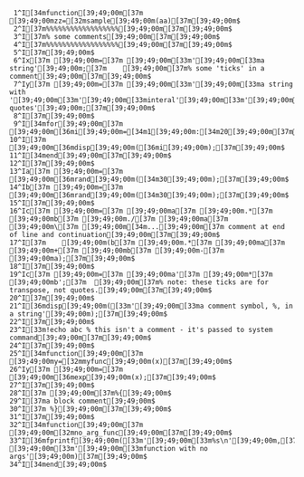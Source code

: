      1^I[34mfunction[39;49;00m[37m [39;49;00mzz=[32msample[39;49;00m(aa)[37m[39;49;00m$
     2^I[37m%%%%%%%%%%%%%%%%%%[39;49;00m[37m[39;49;00m$
     3^I[37m% some comments[39;49;00m[37m[39;49;00m$
     4^I[37m%%%%%%%%%%%%%%%%%%[39;49;00m[37m[39;49;00m$
     5^I[37m[39;49;00m$
     6^Ix[37m [39;49;00m=[37m [39;49;00m[33m'[39;49;00m[33ma string'[39;49;00m;[37m    [39;49;00m[37m% some 'ticks' in a comment[39;49;00m[37m[39;49;00m$
     7^Iy[37m [39;49;00m=[37m [39;49;00m[33m'[39;49;00m[33ma string with '[39;49;00m[33m'[39;49;00m[33minteral'[39;49;00m[33m'[39;49;00m[33m quotes'[39;49;00m;[37m[39;49;00m$
     8^I[37m[39;49;00m$
     9^I[34mfor[39;49;00m[37m [39;49;00m[36mi[39;49;00m=[34m1[39;49;00m:[34m20[39;49;00m[37m[39;49;00m$
    10^I[37m  [39;49;00m[36mdisp[39;49;00m([36mi[39;49;00m);[37m[39;49;00m$
    11^I[34mend[39;49;00m[37m[39;49;00m$
    12^I[37m[39;49;00m$
    13^Ia[37m [39;49;00m=[37m [39;49;00m[36mrand[39;49;00m([34m30[39;49;00m);[37m[39;49;00m$
    14^Ib[37m [39;49;00m=[37m [39;49;00m[36mrand[39;49;00m([34m30[39;49;00m);[37m[39;49;00m$
    15^I[37m[39;49;00m$
    16^Ic[37m [39;49;00m=[37m [39;49;00ma[37m [39;49;00m.*[37m [39;49;00mb[37m [39;49;00m./[37m [39;49;00ma[37m [39;49;00m\[37m [39;49;00m[34m...[39;49;00m[37m comment at end of line and continuation[39;49;00m[37m[39;49;00m$
    17^I[37m    [39;49;00m(b[37m [39;49;00m.*[37m [39;49;00ma[37m [39;49;00m+[37m [39;49;00mb[37m [39;49;00m-[37m [39;49;00ma);[37m[39;49;00m$
    18^I[37m[39;49;00m$
    19^Ic[37m [39;49;00m=[37m [39;49;00ma'[37m [39;49;00m*[37m [39;49;00mb';[37m  [39;49;00m[37m% note: these ticks are for transpose, not quotes.[39;49;00m[37m[39;49;00m$
    20^I[37m[39;49;00m$
    21^I[36mdisp[39;49;00m([33m'[39;49;00m[33ma comment symbol, %, in a string'[39;49;00m);[37m[39;49;00m$
    22^I[37m[39;49;00m$
    23^I[33m!echo abc % this isn't a comment - it's passed to system command[39;49;00m[37m[39;49;00m$
    24^I[37m[39;49;00m$
    25^I[34mfunction[39;49;00m[37m [39;49;00my=[32mmyfunc[39;49;00m(x)[37m[39;49;00m$
    26^Iy[37m [39;49;00m=[37m [39;49;00m[36mexp[39;49;00m(x);[37m[39;49;00m$
    27^I[37m[39;49;00m$
    28^I[37m [39;49;00m[37m%{[39;49;00m$
    29^I[37ma block comment[39;49;00m$
    30^I[37m %}[39;49;00m[37m[39;49;00m$
    31^I[37m[39;49;00m$
    32^I[34mfunction[39;49;00m[37m [39;49;00m[32mno_arg_func[39;49;00m[37m[39;49;00m$
    33^I[36mfprintf[39;49;00m([33m'[39;49;00m[33m%s\n'[39;49;00m,[37m [39;49;00m[33m'[39;49;00m[33mfunction with no args'[39;49;00m)[37m[39;49;00m$
    34^I[34mend[39;49;00m$

